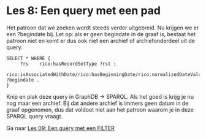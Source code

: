 # Les 8: Een query met een pad

Het patroon dat we zoeken wordt steeds verder uitgebreid. Nu krijgen we er een ?begindate bij. Let op: als er geen begindate in de graaf is, bestaat het patroon niet en komt er dus ook niet een archief of archiefonderdeel uit de query.

```
SELECT * WHERE {
     ?rs 	rico:hasRecordSetType ?rst ;
     		rico:isAssociatedWithDate/rico:hasBeginningDate/rico:normalizedDateValue ?begindate .
}

```

Knip en plak deze query in GraphDB -> SPARQL. Als het goed is krijg je nu nog maar een archief. Bij dat andere archief is immers geen datum in de graaf opgenomen, dus dat voldoet niet aan het patroon waarom je in deze SPARQL query vraagt.

Ga naar [Les 09: Een query met een FILTER](les09.md)
